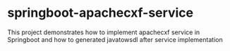 # springboot-apachecxf-service
This project demonstrates how to implement apachecxf service in Springboot and how to generated javatowsdl after service implementation
